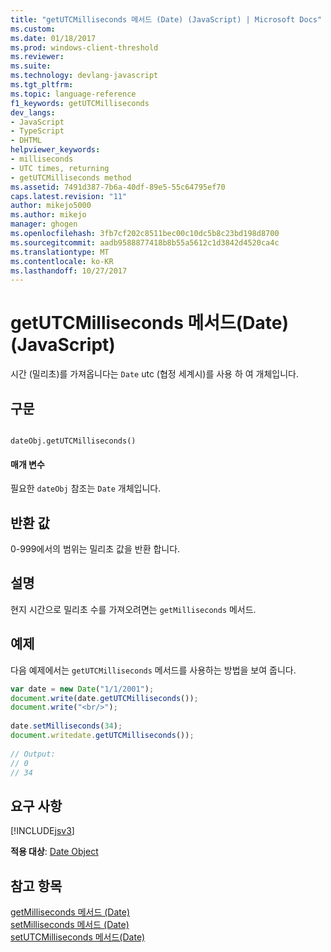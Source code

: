 ```yaml
---
title: "getUTCMilliseconds 메서드 (Date) (JavaScript) | Microsoft Docs"
ms.custom: 
ms.date: 01/18/2017
ms.prod: windows-client-threshold
ms.reviewer: 
ms.suite: 
ms.technology: devlang-javascript
ms.tgt_pltfrm: 
ms.topic: language-reference
f1_keywords: getUTCMilliseconds
dev_langs:
- JavaScript
- TypeScript
- DHTML
helpviewer_keywords:
- milliseconds
- UTC times, returning
- getUTCMilliseconds method
ms.assetid: 7491d387-7b6a-40df-89e5-55c64795ef70
caps.latest.revision: "11"
author: mikejo5000
ms.author: mikejo
manager: ghogen
ms.openlocfilehash: 3fb7cf202c8511bec00c10dc5b8c23bd198d8700
ms.sourcegitcommit: aadb9588877418b8b55a5612c1d3842d4520ca4c
ms.translationtype: MT
ms.contentlocale: ko-KR
ms.lasthandoff: 10/27/2017
---
```

# <a name="getutcmilliseconds-method-date-javascript"></a>getUTCMilliseconds 메서드(Date)(JavaScript)
시간 (밀리초)를 가져옵니다는 `Date` utc (협정 세계시)를 사용 하 여 개체입니다.  
  
## <a name="syntax"></a>구문  
  
```  
  
dateObj.getUTCMilliseconds()   
```  
  
#### <a name="parameters"></a>매개 변수  
 필요한 `dateObj` 참조는 `Date` 개체입니다.  
  
## <a name="return-value"></a>반환 값  
 0-999에서의 범위는 밀리초 값을 반환 합니다.  
  
## <a name="remarks"></a>설명  
 현지 시간으로 밀리초 수를 가져오려면는 `getMilliseconds` 메서드.  
  
## <a name="example"></a>예제  
 다음 예제에서는 `getUTCMilliseconds` 메서드를 사용하는 방법을 보여 줍니다.  
  
```JavaScript  
var date = new Date("1/1/2001");  
document.write(date.getUTCMilliseconds());  
document.write("<br/>");  
  
date.setMilliseconds(34);  
document.writedate.getUTCMilliseconds());  
  
// Output:  
// 0   
// 34   
```  
  
## <a name="requirements"></a>요구 사항  
 [!INCLUDE[jsv3](../../javascript/reference/includes/jsv3-md.md)]  
  
 **적용 대상**: [Date Object](../../javascript/reference/date-object-javascript.md)  
  
## <a name="see-also"></a>참고 항목  
 [getMilliseconds 메서드 (Date)](../../javascript/reference/getmilliseconds-method-date-javascript.md)   
 [setMilliseconds 메서드 (Date)](../../javascript/reference/setmilliseconds-method-date-javascript.md)   
 [setUTCMilliseconds 메서드(Date)](../../javascript/reference/setutcmilliseconds-method-date-javascript.md)